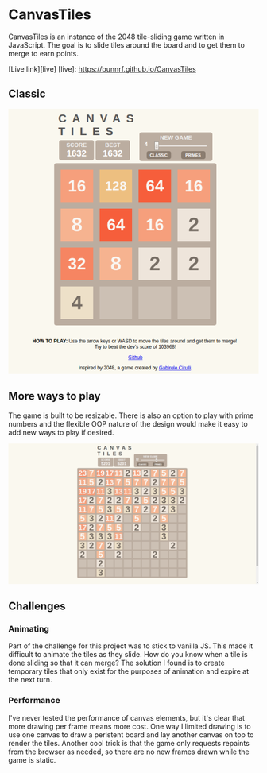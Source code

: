 # CanvasTiles
CanvasTiles is an instance of the 2048 tile-sliding game written in JavaScript. The goal is to slide tiles around the board and to get them to merge to earn points.

[Live link][live]
[live]: https://bunnrf.github.io/CanvasTiles

## Classic

![4x4]

## More ways to play

The game is built to be resizable. There is also an option to play with prime numbers and the flexible OOP nature of the design would make it easy to add new ways to play if desired.

![12x12]

## Challenges

### Animating

Part of the challenge for this project was to stick to vanilla JS. This made it difficult to animate the tiles as they slide. How do you know when a tile is done sliding so that it can merge? The solution I found is to create temporary tiles that only exist for the purposes of animation and expire at the next turn.

### Performance

I've never tested the performance of canvas elements, but it's clear that more drawing per frame means more cost. One way I limited drawing is to use one canvas to draw a peristent board and lay another canvas on top to render the tiles. Another cool trick is that the game only requests repaints from the browser as needed, so there are no new frames drawn while the game is static.

[4x4]: ./docs/screenshots/4x4.png
[12x12]: ./docs/screenshots/12x12.png
